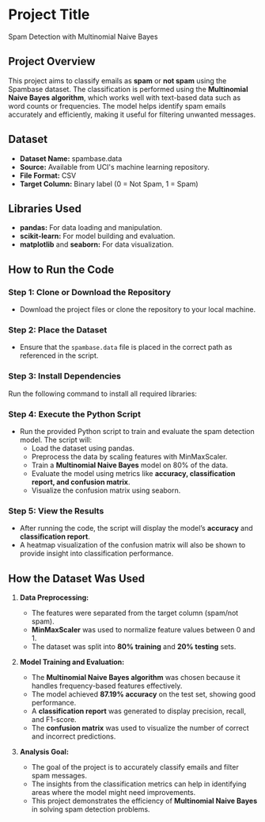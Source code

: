 # Project Title  
Spam Detection with Multinomial Naive Bayes  

## Project Overview  
This project aims to classify emails as **spam** or **not spam** using the Spambase dataset. The classification is performed using the **Multinomial Naive Bayes algorithm**, which works well with text-based data such as word counts or frequencies. The model helps identify spam emails accurately and efficiently, making it useful for filtering unwanted messages.

## Dataset  
- **Dataset Name:** spambase.data  
- **Source:** Available from UCI's machine learning repository.  
- **File Format:** CSV  
- **Target Column:** Binary label (0 = Not Spam, 1 = Spam)

## Libraries Used  
- **pandas:** For data loading and manipulation.  
- **scikit-learn:** For model building and evaluation.  
- **matplotlib** and **seaborn:** For data visualization.  

## How to Run the Code  

### Step 1: Clone or Download the Repository  
- Download the project files or clone the repository to your local machine.  

### Step 2: Place the Dataset  
- Ensure that the `spambase.data` file is placed in the correct path as referenced in the script.

### Step 3: Install Dependencies  
Run the following command to install all required libraries:  

### Step 4: Execute the Python Script  
- Run the provided Python script to train and evaluate the spam detection model. The script will:  
  - Load the dataset using pandas.  
  - Preprocess the data by scaling features with MinMaxScaler.  
  - Train a **Multinomial Naive Bayes** model on 80% of the data.  
  - Evaluate the model using metrics like **accuracy, classification report, and confusion matrix**.  
  - Visualize the confusion matrix using seaborn.

### Step 5: View the Results  
- After running the code, the script will display the model’s **accuracy** and **classification report**.  
- A heatmap visualization of the confusion matrix will also be shown to provide insight into classification performance.  

## How the Dataset Was Used  

1. **Data Preprocessing:**  
   - The features were separated from the target column (spam/not spam).  
   - **MinMaxScaler** was used to normalize feature values between 0 and 1.  
   - The dataset was split into **80% training** and **20% testing** sets.  

2. **Model Training and Evaluation:**  
   - The **Multinomial Naive Bayes algorithm** was chosen because it handles frequency-based features effectively.  
   - The model achieved **87.19% accuracy** on the test set, showing good performance.  
   - A **classification report** was generated to display precision, recall, and F1-score.  
   - The **confusion matrix** was used to visualize the number of correct and incorrect predictions.  

3. **Analysis Goal:**  
   - The goal of the project is to accurately classify emails and filter spam messages.  
   - The insights from the classification metrics can help in identifying areas where the model might need improvements.  
   - This project demonstrates the efficiency of **Multinomial Naive Bayes** in solving spam detection problems.

